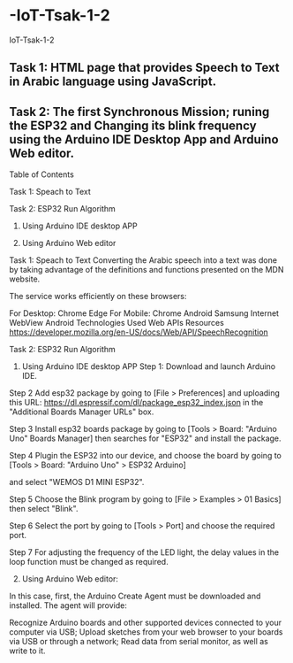 # -IoT-Tsak-1-2
IoT-Tsak-1-2
## Task 1: HTML page that provides Speech to Text in Arabic language using JavaScript.

## Task 2: The first Synchronous Mission; runing the ESP32 and Changing its blink frequency using the Arduino IDE Desktop App and Arduino Web editor.

Table of Contents

Task 1: Speach to Text

Task 2: ESP32 Run Algorithm

1. Using Arduino IDE desktop APP

2. Using Arduino Web editor


Task 1: Speach to Text
Converting the Arabic speech into a text was done by taking advantage of the definitions and functions presented on the MDN website.

The service works efficiently on these browsers:

For Desktop:
Chrome
Edge
For Mobile:
Chrome Android
Samsung Internet
WebView Android
Technologies Used
Web APIs
Resources
https://developer.mozilla.org/en-US/docs/Web/API/SpeechRecognition

Task 2: ESP32 Run Algorithm

1. Using Arduino IDE desktop APP
Step 1:
Download and launch Arduino IDE.

Step 2
Add esp32 package by going to [File > Preferences] and uploading this URL: https://dl.espressif.com/dl/package_esp32_index.json in the "Additional Boards Manager URLs" box.

Step 3
Install esp32 boards package by going to [Tools > Board: "Arduino Uno" Boards Manager] then searches for "ESP32" and install the package.

Step 4
Plugin the ESP32 into our device, and choose the board by going to [Tools > Board: "Arduino Uno" > ESP32 Arduino]

and select "WEMOS D1 MINI ESP32".

Step 5
Choose the Blink program by going to [File > Examples > 01 Basics] then select "Blink".

Step 6
Select the port by going to [Tools > Port] and choose the required port.

Step 7
For adjusting the frequency of the LED light, the delay values in the loop function must be changed as required.

2. Using Arduino Web editor:

In this case, first, the Arduino Create Agent must be downloaded and installed. The agent will provide:

Recognize Arduino boards and other supported devices connected to your computer via USB;
Upload sketches from your web browser to your boards via USB or through a network;
Read data from serial monitor, as well as write to it.
